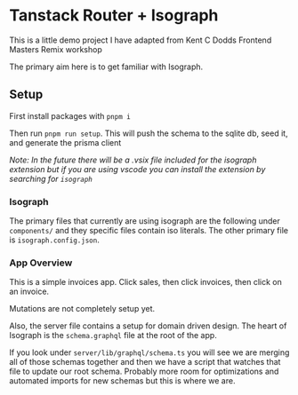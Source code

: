 # Tanstack Router + Isograph

This is a little demo project I have adapted from Kent C Dodds Frontend Masters Remix workshop

The primary aim here is to get familiar with Isograph.

## Setup

First install packages with `pnpm i`

Then run `pnpm run setup`. This will push the schema to the sqlite db, seed it, and generate the prisma client

_Note: In the future there will be a .vsix file included for the isograph extension but if you are using vscode you can install the extension by searching for `isograph`_

### Isograph

The primary files that currently are using isograph are the following under `components/` and they specific files contain iso literals. The other primary file is `isograph.config.json`.

### App Overview

This is a simple invoices app. Click sales, then click invoices, then click on an invoice.

Mutations are not completely setup yet.

Also, the server file contains a setup for domain driven design. The heart of Isograph is the `schema.graphql` file at the root of the app.

If you look under `server/lib/graphql/schema.ts` you will see we are merging all of those schemas together and then we have a script that watches that file to update our root schema. Probably more room for optimizations and automated imports for new schemas but this is where we are.
